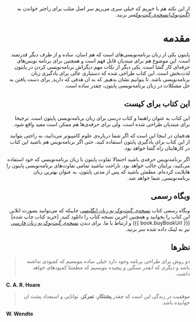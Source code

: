 <div dir=rtl>

از این نکته هم با خبریم که خیلی سری می‌ریم سر اصل متلب برای راحتر خواندن به ([گیت‌بوک](https://www.gitbook.com/read/book/elyas/a-byte-of-python-parsi))[نسخه‌ی گیت‌بوک](https://www.gitbook.com/read/book/elyas/a-byte-of-python-parsi)سر بزنید.


# مقدمه

پایتون یکی از زبان برنامه‌نویسی‌های است که هم اسان‌، ساده و از طرف دیگر قدرتمند است. این موضوع هم برای مبتدیان قابل فهم است و همچنین برای برنامه نویس‌های حرفه‌ای کار گشا است. یکی دیگر از نکات مهم دیگراش برنامه‌نویسی کردن در پایتون لذت‌بخش است. این کتاب طراحی شده که دستیاری عالی برای یادگیری زبان برنامه‌نویسی باشد. تا بتوانیم نشان بدهیم, که به ان هدفی که دارید, برای دست یافتن به حل مشکلات در زبان برنامه‌نویسی پایتون، چقدر ساده است.

## این کتاب برای کیست

این کتاب به عنوان راهنما و کتاب درسی برای زبان‌ برنامه‌نویسی پایتون است. ترجیحا برای مبتدیان طراحی شده است. ولی برای حرفه‌ی‌ها هم ممکن است مفید واقع شود.

هدفمان در اینجا این است که اگر شما درباره‌ی علوم کامپیوتر می‌دانید، به راحتی بتوانید از این کتاب برای یادگیری پایتون استفاده کنید. حتی اگر برنامه‌نویس هم باشید این کتاب در کارهایتان راه گشا خواهد بود.

اگر برنامه‌نویس حرفه‌ی باشید احتمالا تفاوت پایتون با زبان برنامه‌نویسی که خود استفاده می‌کنید، برایتان جالب خواهد بود. ناراحت نباشید تمامی تفاوت‌های برنامه‌نویسی پایتون را هایلایت کرده‌ام. مطمئن باشید که پس از مدتی پایتون، به عنوان بهترین زبان برنامه‌نویسی, شما خواهد شد.



## وبگاه رسمی

وبگاه رسمی کتاب  [نسخه‌ی گیت‌بوک به زبان انگلیسی](https://python.swaroopch.com/) جاییکه که می‌توانید بصورت انلاین این کتاب را بخوانید و همچنین اخرین نسخه کتاب را دانلود کنید, [خرید کتاب چاپ شده]({{ book.buyBookUrl }}) و ارتباط با ما. برای دیدن [نسخه‌ی گیت‌بوک به زبان فارسی](https://elyas.gitbooks.io/a-byte-of-python-parsi/content/) نیز به لینک داده شده سر بزنید.

## نظرها 

> دو روش برای طراحی برنامه وجود دارد خیلی ساده بنویسیم که کمبودی نداشته باشد و دیگری که انقدر سنگین و پیچیده بنویسیم که مطمئنا کمبودهای خواهد داشت.

<div dir=ltr>

**C. A. R. Hoare**

<div dir=rtl>



> موفقیت در زندگی این است که چقدر **پشتکار**، **تمرکز**، توانایی و استعداد پشت ان خوابیده باشد.

<div dir=ltr>

**W. Wendte**

<div dir=rtl>

